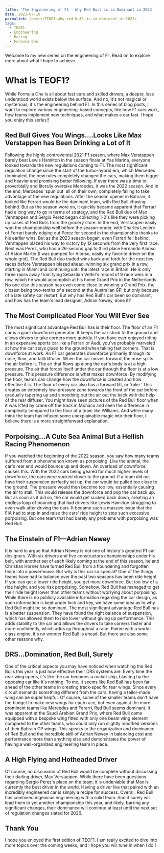 ```yaml
---
title: 'The Engineering of F1 - Why Red Bull is so Dominant in 2023'
date: 2023-07-10
permalink: /posts/TEOF1-why-red-bull-is-so-dominant-in-2023/
tags:
  - TEOF1
  - Engineering
  - Racing
  - Formula One
---
```


Welcome to my new series on the engineering of F1. Read on to explore more about what I hope to achieve.

What is TEOF1?
======
While Formula One is all about fast cars and skilled drivers, a deeper, less understood world exists below the surface. And no, it's not magical or mysterious; it's the engineering behind F1. In this series of blog posts, I want to explore various engineering-based concepts, like how F1 cars work, how teams implement new techniques, and what makes a car fast. I hope you enjoy this series!!

Red Bull Gives You Wings....Looks Like Max Verstappen has Been Drinking a Lot of It
------
Following the highly controversial 2021 F1 season, where Max Verstappen barely beat Lewis Hamilton in the season finale at Yas Marina, everyone looked towards the new regulations coming to F1. The most significant regulation change since the start of the turbo-hybrid era, which Mercedes dominated, the new rules completely changed the cars, making them bigger and heavier and promising better following. If ever there was a time to proverbially and literally overtake Mercedes, it was the 2022 season. And in the end, Mercedes 'spun out' all on their own, completely failing to take advantage of the new regulations. After the season opener in Bahrain, it looked like Ferrari would be the dominant team, with Red Bull chasing behind. But as the season wore on, it quickly became apparent that Ferrari had a long way to go in terms of strategy, and the Red Bull duo of Max Verstappen and Sergio Perez began collecting 1-2's like they were picking up cases of Red Bulls from the grocery store. In the end, Verstappen easily won the championship well before the season-ender, with Charles Leclerc of Ferrari barely edging out Perez for second in the championship thanks to his earlier wins. But as the 2023 season began, even Ferrari fell behind. Verstappen blazed his way to victory by 12 seconds from the very first race. Next was Perez, who had a 26-second gap to third place Fernando Alonso of Aston Martin (I was pumped for Alonso, easily my favorite driver on the whole grid). The Red Bull duo traded wins back and forth for the next few races before Verstappen blazed ahead, winning six grand prix in a row, starting in Miami and continuing until the latest race in Britain. He is only three races away from tying Sebastian Vettel's record of 9 race wins in a row, which he would accomplish at his home Grand Prix in the Netherlands. No one else this season has even come close to winning a Grand Prix, the closest being two-tenths of a second at the Australian GP, but only because of a late safety car restart. But why has Red Bull's car been so dominant, and how has the team's lead designer, Adrian Newey, done it?

The Most Complicated Floor You Will Ever See
----
The most significant advantage Red Bull has is their floor. The floor of an F1 car is a giant downforce generator. It keeps the car stuck to the ground and allows drivers to take corners more quickly. If you have ever enjoyed riding in an expensive sports car like a Ferrari or Audi, you've probably marveled at how the car stays glued to the ground when taking fast corners. That is downforce at work. An F1 car generates downforce primarily through its nose, floor, and tail/diffuser. When the car moves forward, the nose splits the air before it. The air that flows up along the car's body is at a high pressure. The air that forces itself under the car through the floor is at a low pressure. This pressure difference is what makes downforce. By modifying the floor, teams can change how the downforce is created and how effective it is. The floor of every car also has a forward tilt, or 'rake.' This creates an extremely low-pressure zone towards the front of the car before gradually tapering up and smoothing out the air out the back with the help of the rear diffuser. You might have seen pictures of the Red Bull floor when it was lifted by crane off the track in Monaco and seen the difference in complexity compared to the floor of a team like Williams. And while many think the team has infused some unexplainable magic into their floor, I believe there is a more straightforward explanation.

Porpoising...A Cute Sea Animal But a Hellish Racing Phenomenon
----
If you watched the beginning of the 2022 season, you saw how many teams suffered from a phenomenon known as porpoising. Like the animal, the car's rear end would bounce up and down. An overload of downforce causes this. With the 2022 cars being geared for much higher levels of downforce, the cars were sucked closer to the ground. If a team did not have their suspension perfectly set up, the car would be pulled too close to the ground. The pressure would then become too low, essentially causing the air to stall. This would release the downforce and pop the car back up. But as soon as it did so, the car would get sucked back down, creating an endless loop of bouncing that had drivers like Lewis Hamilton struggling to even walk after driving the cars. It became such a massive issue that the FIA had to step in and raise the cars' ride height to stop such excessive porpoising. But one team that had barely any problems with porpoising was Red Bull. 

The Einstein of F1—Adrian Newey
---
It is hard to argue that Adrian Newey is not one of history's greatest F1 car designers. With six drivers and five constructors championships under his belt, with another set of each likely coming at the end of this season, he and Christian Horner have turned Red Bull from a floundering and forgotten team into a powerhouse. But why is this car so special? One of the things teams have had to balance over the past two seasons has been ride height. If you can get a lower ride height, you get more downforce. But too low of a ride height, and you risk porpoising. Somehow, Red Bull has managed to get their ride height lower than other teams without worrying about porpoising. While there is no publicly available information regarding the car design, as such information is kept under lock and key, we have some idea as to why Red Bull might be so dominant. The most significant advantage Red Bull has is a better suspension. They have found the right balance of suspension, which has allowed them to ride lower without giving up performance. This adds stability to the car and allows the drivers to take corners faster and more confidently, which adds up throughout a race. Paired with a world-class engine, it's no wonder Red Bull is ahead. But there are also some other reasons why.

DRS...Domination, Red Bull, Surely
----
One of the critical aspects you may have noticed when watching the Red Bulls this year is just how effective their DRS systems are. Every time the rear wing opens, it's like the car becomes a rocket ship, blasting by the opposing car like it's nothing. To me, it seems like Red Bull has been far ahead of the other teams in creating track-specific rear wings. Since every circuit demands something different from the cars, having a tailor-made wing can be super helpful. Of course, some of the smaller teams don't have the budget to make new wings for each race, but even against the more prominent teams like Mercedes and Ferarri, Red Bull seems dominant. It was apparent at the Saudi Arabian Grand Prix, where Red Bull came equipped with a bespoke wing fitted with only one beam wing element compared to the other teams, who could only run slightly modified versions of their Bahrain GP wings. This speaks to the organization and dominance of Red Bull and the incredible skill of Adrian Newey in balancing cost and performance more than anything else and demonstrates the power of having a well-organized engineering team in place.

A High Flying and Hotheaded Driver
---
Of course, no discussion of Red Bull would be complete without discussing their darling driver, Max Verstappen. While there have been questions regarding Sergio Perez's place on the team, it is undeniable that Max is currently the best driver in the world. Having a driver like that paired with an incredibly engineered car is simply a recipe for success. Overall, Red Bull has combined ingenious engineering with a solid team. And it surely will lead them to yet another championship this year, and likely, barring any significant changes, their dominance will continue at least until the next set of regulation changes slated for 2026.

Thank You
--
I hope you enjoyed the first edition of TEOF1. I am really excited to dive into more topics over the coming weeks, and I hope you will tune in when I do!!